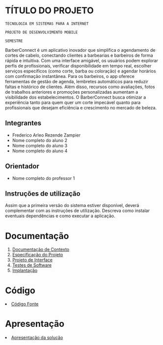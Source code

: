 # TÍTULO DO PROJETO

`TECNOLOGIA EM SISTEMAS PARA A INTERNET`

`PROJETO DE DESENVOLVIMENTO MOBILE`

`SEMESTRE`

BarberConnect é um aplicativo inovador que simplifica o agendamento de cortes de cabelo, conectando clientes a barbearias e barbeiros de forma rápida e intuitiva. Com uma interface amigável, os usuários podem explorar perfis de profissionais, verificar disponibilidade em tempo real, escolher serviços específicos (como corte, barba ou coloração) e agendar horários com confirmação instantânea. Para os barbeiros, o app oferece ferramentas de gestão de agenda, lembretes automáticos para reduzir faltas e histórico de clientes. Além disso, recursos como avaliações, fotos de trabalhos anteriores e promoções personalizadas aumentam a visibilidade dos estabelecimentos. O BarberConnect busca otimizar a experiência tanto para quem quer um corte impecável quanto para profissionais que desejam eficiência e crescimento no mercado de beleza.

## Integrantes

* Frederico Arleo Rezende Zampier
* Nome completo do aluno 2
* Nome completo do aluno 3
* Nome completo do aluno 4

## Orientador

* Nome completo do professor 1

## Instruções de utilização

Assim que a primeira versão do sistema estiver disponível, deverá complementar com as instruções de utilização. Descreva como instalar eventuais dependências e como executar a aplicação.

# Documentação

<ol>
<li><a href="docs/01-Documentação de Contexto.md"> Documentação de Contexto</a></li>
<li><a href="docs/02-Especificação do Projeto.md"> Especificação do Projeto</a></li>
<li><a href="docs/03-Projeto de Interface.md"> Projeto de Interface</a></li>
<li><a href="docs/04-Testes de Software.md"> Testes de Software</a></li>
<li><a href="docs/05-Implantação.md"> Implantação</a></li>
</ol>

# Código

<li><a href="src/README.md"> Código Fonte</a></li>

# Apresentação

<li><a href="presentation/README.md"> Apresentação da solução</a></li>

